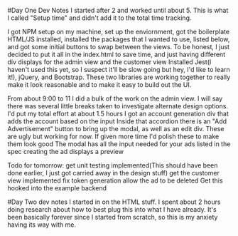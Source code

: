 #Day One Dev Notes
I started after 2 and worked until about 5. This is what I called "Setup time" and didn't add it to the total time tracking.

I got NPM setup on my machine, set up the enviornment, got the boilerplate HTML/JS installed, installed the packages that I wanted to use, listed below, and got some initial buttons to swap between the views.
To be honest, I just decided to put it all in the index.html to save time, and just having different div displays for the admin view and the customer view
Installed Jest(I haven't used this yet, so I suspect it'll be slow going but hey, I'd like to learn it!), jQuery, and Bootstrap. These two libraries are working together to really make it look reasonable and to make it easy to build out the UI.

From about 9:00 to 11 I did a bulk of the work on the admin view. I will say there was several little breaks taken to investigate alternate design options. I'd put my total effort at about 1.5 hours
I got an account generation div that adds the account based on the input
Inside that accordion there is an "Add Advertisement" button to bring up the modal, as well as an edit div. These are ugly but working for now. If given more time I'd polish these to make them look good
The modal has all the input needed for your ads listed in the spec
creating the ad displays a preview

Todo for tomorrow: 
get unit testing implemented(This should have been done earlier, I just got carried away in the design stuff)
get the customer view implemented
fix token generation
allow the ad to be deleted
Get this hooked into the example backend

#Day Two dev notes
I started in on the HTML stuff. I spent about 2 hours doing research about how to best plug this into what I have already. It's been basically forever since I started from scratch, so this is my anxiety having its way with me.

